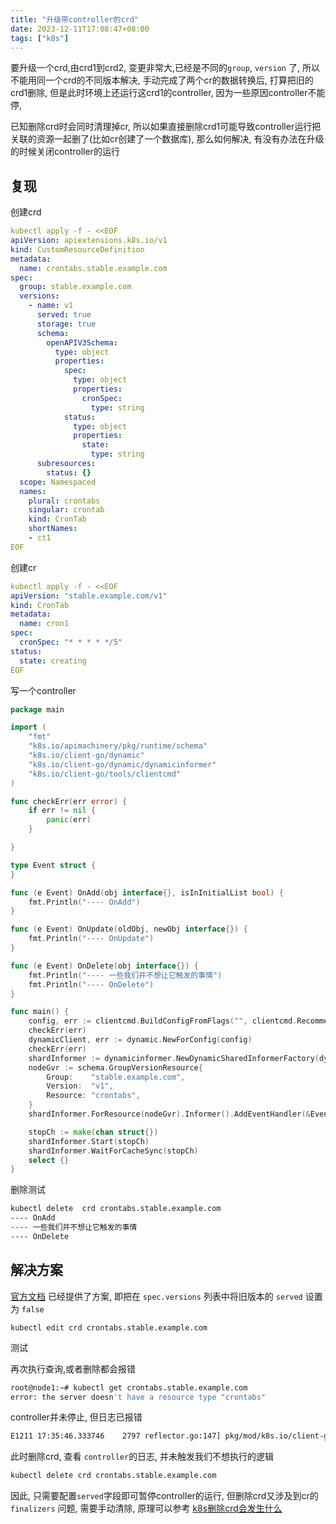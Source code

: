 ```yaml
---
title: "升级带controller的crd"
date: 2023-12-11T17:08:47+08:00
tags: ["k8s"]
---
```


要升级一个crd,由crd1到crd2, 变更非常大,已经是不同的`group`, `version` 了, 所以不能用同一个crd的不同版本解决, 手动完成了两个cr的数据转换后, 打算把旧的crd1删除,  但是此时环境上还运行这crd1的controller, 因为一些原因controller不能停,

已知删除crd时会同时清理掉cr, 所以如果直接删除crd1可能导致controller运行把关联的资源一起删了(比如cr创建了一个数据库),  那么如何解决, 有没有办法在升级的时候关闭controller的运行

## 复现

创建crd

```yaml
kubectl apply -f - <<EOF
apiVersion: apiextensions.k8s.io/v1
kind: CustomResourceDefinition
metadata:
  name: crontabs.stable.example.com
spec:
  group: stable.example.com
  versions:
    - name: v1
      served: true
      storage: true
      schema:
        openAPIV3Schema:
          type: object
          properties:
            spec:
              type: object
              properties:
                cronSpec:
                  type: string
            status:
              type: object
              properties:
                state:
                  type: string
      subresources:
        status: {}
  scope: Namespaced
  names:
    plural: crontabs
    singular: crontab
    kind: CronTab
    shortNames:
    - ct1
EOF
```
创建cr

```yaml
kubectl apply -f - <<EOF
apiVersion: "stable.example.com/v1"
kind: CronTab
metadata:
  name: cron1
spec:
  cronSpec: "* * * * */5"
status:
  state: creating
EOF
```

写一个controller

```go
package main

import (
	"fmt"
	"k8s.io/apimachinery/pkg/runtime/schema"
	"k8s.io/client-go/dynamic"
	"k8s.io/client-go/dynamic/dynamicinformer"
	"k8s.io/client-go/tools/clientcmd"
)

func checkErr(err error) {
	if err != nil {
		panic(err)
	}

}

type Event struct {
}

func (e Event) OnAdd(obj interface{}, isInInitialList bool) {
	fmt.Println("---- OnAdd")
}

func (e Event) OnUpdate(oldObj, newObj interface{}) {
	fmt.Println("---- OnUpdate")
}

func (e Event) OnDelete(obj interface{}) {
	fmt.Println("---- 一些我们并不想让它触发的事情")
	fmt.Println("---- OnDelete")
}

func main() {
	config, err := clientcmd.BuildConfigFromFlags("", clientcmd.RecommendedHomeFile)
	checkErr(err)
	dynamicClient, err := dynamic.NewForConfig(config)
	checkErr(err)
	shardInformer := dynamicinformer.NewDynamicSharedInformerFactory(dynamicClient, 0)
	nodeGvr := schema.GroupVersionResource{
		Group:    "stable.example.com",
		Version:  "v1",
		Resource: "crontabs",
	}
	shardInformer.ForResource(nodeGvr).Informer().AddEventHandler(&Event{})

	stopCh := make(chan struct{})
	shardInformer.Start(stopCh)
	shardInformer.WaitForCacheSync(stopCh)
	select {}
}
```

删除测试

```bash
kubectl delete  crd crontabs.stable.example.com
---- OnAdd
---- 一些我们并不想让它触发的事情
---- OnDelete
```

## 解决方案

[官方文档](https://kubernetes.io/zh-cn/docs/tasks/extend-kubernetes/custom-resources/custom-resource-definition-versioning/#overview) 已经提供了方案, 即把在 `spec.versions` 列表中将旧版本的 `served` 设置为 `false`

```
kubectl edit crd crontabs.stable.example.com
```

测试

再次执行查询,或者删除都会报错

```bash
root@node1:~# kubectl get crontabs.stable.example.com 
error: the server doesn't have a resource type "crontabs"
```

controller并未停止, 但日志已报错

```bash
E1211 17:35:46.333746    2797 reflector.go:147] pkg/mod/k8s.io/client-go@v0.28.4/tools/cache/reflector.go:229: Failed to watch stable.example.com/v1, Resource=crontabs: failed to list stable.example.com/v1, Resource=crontabs: the server could not find the requested resource
```

此时删除crd, 查看 `controller`的日志, 并未触发我们不想执行的逻辑

```bash
kubectl delete crd crontabs.stable.example.com
```

因此, 只需要配置`served`字段即可暂停controller的运行,  但删除crd又涉及到cr的`finalizers` 问题,  需要手动清除, 原理可以参考 [k8s删除crd会发生什么](http://inksnw.asuscomm.com:3001/post/k8s%E5%88%A0%E9%99%A4crd%E4%BC%9A%E5%8F%91%E7%94%9F%E4%BB%80%E4%B9%88/)



